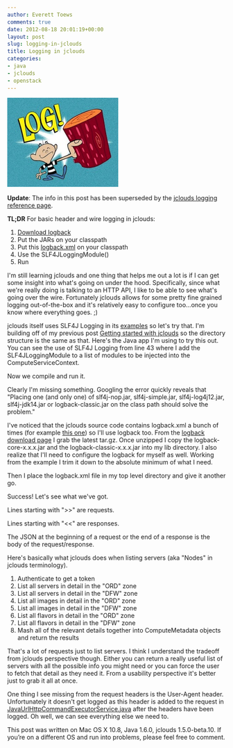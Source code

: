 ```yaml
---
author: Everett Toews
comments: true
date: 2012-08-18 20:01:19+00:00
layout: post
slug: logging-in-jclouds
title: Logging in jclouds
categories:
- java
- jclouds
- openstack
---
```


<img class="img-right" src="/img/posts/log.jpeg"/>

**Update**: The info in this post has been superseded by the [jclouds logging reference page](http://jclouds.apache.org/reference/logging/).

**TL;DR** For basic header and wire logging in jclouds:

  1. [Download logback](http://logback.qos.ch/download.html)
  2. Put the JARs on your classpath
  3. Put this [logback.xml](https://gist.github.com/raw/3389176/2d40b811bb11020e36a49ecf563ab30d3495dd85/logback.xml) on your classpath
  4. Use the SLF4JLoggingModule()
  5. Run

I'm still learning jclouds and one thing that helps me out a lot is if I can get some insight into what's going on under the hood. Specifically, since what we're really doing is talking to an HTTP API, I like to be able to see what's going over the wire. Fortunately jclouds allows for some pretty fine grained logging out-of-the-box and it's relatively easy to configure too...once you know where everything goes. ;)

jclouds itself uses SLF4J Logging in its [examples](https://github.com/jclouds/jclouds-examples) so let's try that. I'm building off of my previous post [Getting started with jclouds](http://blog./img/posts.com/2012/08/15/getting-started-with-jclouds/) so the directory structure is the same as that. Here's the Java app I'm using to try this out. You can see the use of SLF4J Logging from line 43 where I add the SLF4JLoggingModule to a list of modules to be injected into the ComputeServiceContext.

<script src="https://gist.github.com/3388897.js"></script>

Now we compile and run it.

<script src="https://gist.github.com/3388921.js"></script>

Clearly I'm missing something. Googling the error quickly reveals that "Placing one (and only one) of slf4j-nop.jar, slf4j-simple.jar, slf4j-log4j12.jar, slf4j-jdk14.jar or logback-classic.jar on the class path should solve the problem."

I've noticed that the jclouds source code contains logback.xml a bunch of times (for example [this one](https://github.com/jclouds/jclouds/blob/master/apis/openstack-keystone/src/test/resources/logback.xml)) so I'll use logback too. From the [logback download page](http://logback.qos.ch/download.html) I grab the latest tar.gz. Once unzipped I copy the logback-core-x.x.x.jar and the logback-classic-x.x.x.jar into my lib directory. I also realize that I'll need to configure the logback for myself as well. Working from the example I trim it down to the absolute minimum of what I need.

<script src="https://gist.github.com/3389176.js"></script>

Then I place the logback.xml file in my top level directory and give it another go.

<script src="https://gist.github.com/3389253.js"></script>

Success! Let's see what we've got.

Lines starting with ">>" are requests.

Lines starting with "<<" are responses.

The JSON at the beginning of a request or the end of a response is the body of the request/response.

Here's basically what jclouds does when listing servers (aka "Nodes" in jclouds terminology).

  1. Authenticate to get a token
  2. List all servers in detail in the "ORD" zone
  3. List all servers in detail in the "DFW" zone
  4. List all images in detail in the "ORD" zone
  5. List all images in detail in the "DFW" zone
  6. List all flavors in detail in the "ORD" zone
  7. List all flavors in detail in the "DFW" zone
  8. Mash all of the relevant details together into ComputeMetadata objects and return the results

That's a lot of requests just to list servers. I think I understand the tradeoff from jclouds perspective though. Either you can return a really useful list of servers with all the possible info you might need or you can force the user to fetch that detail as they need it. From a usability perspective it's better just to grab it all at once.

One thing I see missing from the request headers is the User-Agent header. Unfortunately it doesn't get logged as this header is added to the request in [JavaUrlHttpCommandExecutorService.java](https://github.com/jclouds/jclouds/blob/master/core/src/main/java/org/jclouds/http/internal/JavaUrlHttpCommandExecutorService.java) after the headers have been logged. Oh well, we can see everything else we need to.

This post was written on Mac OS X 10.8, Java 1.6.0, jclouds 1.5.0-beta.10. If you’re on a different OS and run into problems, please feel free to comment.
